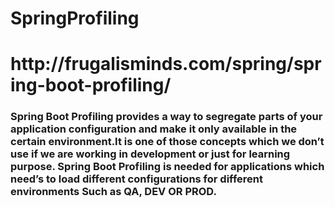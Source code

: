 # SpringProfiling

<h1>http://frugalisminds.com/spring/spring-boot-profiling/</h1>
<h3>
Spring Boot Profiling provides a way to segregate parts of your application configuration and make it only available in the certain environment.It is one of those concepts which we don’t use if we are working in development or just for learning purpose. Spring Boot Profiling is needed for applications which need’s to load different configurations for different environments Such as QA, DEV OR PROD.

</h3>

